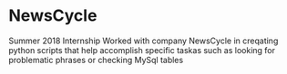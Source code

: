# NewsCycle
Summer 2018 Internship
Worked with company NewsCycle in creqating python scripts that help accomplish specific taskas such as looking for problematic phrases or 
checking MySql tables
